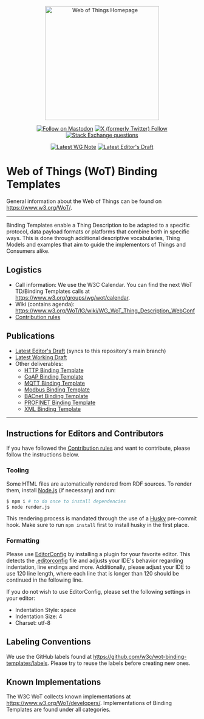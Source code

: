 <p align="center">
  <a href="https://w3.org/wot">
    <img alt="Web of Things Homepage" src="https://www.w3.org/WoT/IG/wiki/images/8/8f/WOT-hz.svg" width="300" />
  </a>
</p>

<p align="center">
  <a href="https://w3c.social/@wot">
    <img alt="Follow on Mastodon" src="https://img.shields.io/mastodon/follow/111609289932468076?domain=https%3A%2F%2Fw3c.social"></a>
  <a href="https://twitter.com/W3C_WoT">
    <img alt="X (formerly Twitter) Follow" src="https://img.shields.io/twitter/follow/W3C_WoT"></a>
  <a href="https://stackoverflow.com/questions/tagged/web-of-things">
    <img alt="Stack Exchange questions" src="https://img.shields.io/stackexchange/stackoverflow/t/web-of-things?style=plastic"></a>
</p>

<p align="center">
  <a href="https://www.w3.org/TR/wot-binding-templates/"> <!--  REC LINK -->
    <img alt="Latest WG Note" src="https://img.shields.io/badge/W3C_Note-Latest-005a9c"></a>
  <a href="https://w3c.github.io/wot-binding-templates/"> <!--  ED LINK -->
    <img alt="Latest Editor's Draft" src="https://img.shields.io/badge/Editor's_Draft-Latest-fe914a"></a>
</p>

# Web of Things (WoT) Binding Templates

General information about the Web of Things can be found on https://www.w3.org/WoT/.
  
---

Binding Templates enable a Thing Description to be adapted to a specific protocol, data payload formats or platforms that combine both in specific ways. 
This is done through additional descriptive vocabularies, Thing Models and examples that aim to guide the implementors of Things and Consumers alike.

## Logistics

- Call information: We use the W3C Calendar. You can find the next WoT TD/Binding Templates calls at https://www.w3.org/groups/wg/wot/calendar.
- Wiki (contains agenda): https://www.w3.org/WoT/IG/wiki/WG_WoT_Thing_Description_WebConf
- [Contribution rules](./CONTRIBUTING.md)

## Publications

- [Latest Editor's Draft](https://w3c.github.io/wot-binding-templates/) (syncs to this repository's main branch)
- [Latest Working Draft](https://www.w3.org/TR/wot-binding-templates/)
- Other deliverables:
  - [HTTP Binding Template](https://w3c.github.io/wot-binding-templates/bindings/protocols/http/index.html)
  - [CoAP Binding Template](https://w3c.github.io/wot-binding-templates/bindings/protocols/coap/index.html)
  - [MQTT Binding Template](https://w3c.github.io/wot-binding-templates/bindings/protocols/mqtt/index.html)
  - [Modbus Binding Template](https://w3c.github.io/wot-binding-templates/bindings/protocols/modbus/index.html)
  - [BACnet Binding Template](https://w3c.github.io/wot-binding-templates/bindings/protocols/bacnet/index.html)
  - [PROFINET Binding Template](https://w3c.github.io/wot-binding-templates/bindings/protocols/profinet/index.html)
  - [XML Binding Template](https://w3c.github.io/wot-binding-templates/bindings/payloads/xml/index.html)

---

## Instructions for Editors and Contributors

If you have followed the [Contribution rules](./CONTRIBUTING.md) and want to contribute, please follow the instructions below.

### Tooling

Some HTML files are automatically rendered from RDF sources.
To render them, install [Node.js](https://nodejs.org/en/) (if necessary) and run:

```sh
$ npm i # to do once to install dependencies
$ node render.js
```

This rendering process is mandated through the use of a [Husky](https://www.npmjs.com/package/husky) pre-commit hook.
Make sure to run `npm install` first to install husky in the first place.

### Formatting

Please use [EditorConfig](https://editorconfig.org/) by installing a plugin for your favorite editor.
This detects the [.editorconfig](.editorconfig) file and adjusts your IDE's behavior regarding indentation, line 
endings and more.
Additionally, please adjust your IDE to use 120 line length, where each line that is longer than 120
should be continued in the following line.

If you do not wish to use EditorConfig, please set the following settings in your editor:

- Indentation Style: space
- Indentation Size: 4
- Charset: utf-8

## Labeling Conventions

We use the GitHub labels found at https://github.com/w3c/wot-binding-templates/labels. Please try to reuse the labels before creating new ones.

## Known Implementations

The W3C WoT collects known implementations at <https://www.w3.org/WoT/developers/>. Implementations of Binding Templates are found under all categories.
